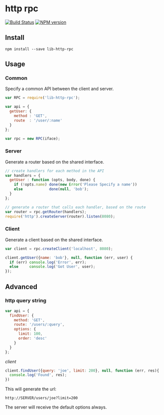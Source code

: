 # http rpc

[![Build Status](https://travis-ci.org/groundwater/node-lib-http-rpc.png?branch=master)](https://travis-ci.org/groundwater/node-lib-http-rpc)
[![NPM version](https://badge.fury.io/js/lib-http-rpc.png)](http://badge.fury.io/js/lib-http-rpc)

## Install

```
npm install --save lib-http-rpc
```

## Usage

### Common

Specify a common API between the client and server.

```javascript
var RPC = require('lib-http-rpc');

var api = {
  getUser: {
    method : 'GET',
    route  : '/user/:name'
  }
};

var rpc = new RPC(iface);
```

### Server

Generate a router based on the shared interface.

```javascript
// create handlers for each method in the API
var handlers = {
  getUser : function (opts, body, done) {
    if (!opts.name) done(new Error('Please Specify a name'))
    else            done(null, 'bob');
  }
};

// generate a router that calls each handler, based on the route
var router = rpc.getRouter(handlers);
require('http').createServer(router).listen(8080);
```

### Client

Generate a client based on the shared interface.

```javascript
var client = rpc.createClient('localhost', 8080);

client.getUser({name: 'bob'}, null, function (err, user) {
  if (err) console.log('Error', err);
  else     console.log('Got User', user);
});
```

## Advanced

### http query string

```javascript
var api = {
  findUser: {
    method: 'GET',
    route: '/users/:query',
    options: {
      limit: 100,
      order: 'desc'
    }
  }
};
```

*client*

```javascript
client.findUser({query: 'joe', limit: 200}, null, function (err, res){
  console.log('Found', res);
})
```

This will generate the url:

```
http://SERVER/users/joe?limit=200
```

The server will receive the default options always.
